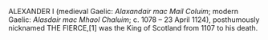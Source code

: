 ALEXANDER I (medieval Gaelic: _Alaxandair mac Maíl Coluim_; modern Gaelic: _Alasdair mac Mhaol Chaluim_; c. 1078 – 23 April 1124), posthumously nicknamed THE FIERCE,[1] was the King of Scotland from 1107 to his death.
